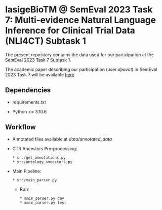 # lasigeBioTM @ SemEval 2023 Task 7: Multi-evidence Natural Language Inference for Clinical Trial Data (NLI4CT) Subtask 1

The present repository contains the data used for our participation at the SemEval 2023 Task 7 Subtask 1.

The academic paper describing our participation (user *dpavot*) in SemEval 2023 Task 7 will be available [here](https://aclanthology.org/2023.semeval-1.2/).


## Dependencies

* requirements.txt

* Python >= 3.10.6

## Workflow
* Annotated files available at *data/annotated_data*

* CTR Ancestors Pre-processing:
    ````
    * src/get_annotations.py
    * src/ontology_ancestors.py
    ````

* Main Pipeline:
    ````
    * src/main_parser.py
    ````
    * Run:
        ````
        * main_parser.py dev
        * main_parser.py test
        ````
        
    
